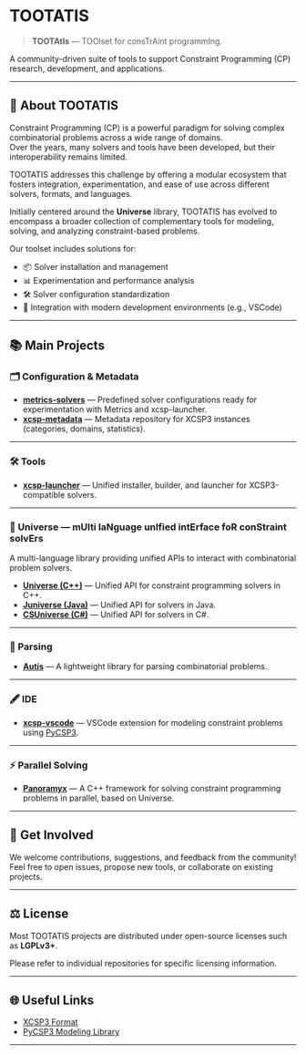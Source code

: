 # TOOTATIS

> **TOOTAtIs** — TOOlset for consTrAint programmIng.

A community-driven suite of tools to support Constraint Programming (CP) research, development, and applications.

---

## 🚀 About TOOTATIS

Constraint Programming (CP) is a powerful paradigm for solving complex combinatorial problems across a wide range of domains.  
Over the years, many solvers and tools have been developed, but their interoperability remains limited.

TOOTATIS addresses this challenge by offering a modular ecosystem that fosters integration, experimentation, and ease of use across different solvers, formats, and languages.

Initially centered around the **Universe** library, TOOTATIS has evolved to encompass a broader collection of complementary tools for modeling, solving, and analyzing constraint-based problems.


Our toolset includes solutions for:

- 📦 Solver installation and management
- 📊 Experimentation and performance analysis
- 🛠️ Solver configuration standardization
- 🔗 Integration with modern development environments (e.g., VSCode)

---

## 📚 Main Projects

### 🗂️ Configuration & Metadata

- [**metrics-solvers**](https://github.com/crillab/metrics-solvers) — Predefined solver configurations ready for experimentation with Metrics and xcsp-launcher.
- [**xcsp-metadata**](https://github.com/CPToolset/xcsp3-metadata) — Metadata repository for XCSP3 instances (categories, domains, statistics).

---

### 🛠️ Tools

- [**xcsp-launcher**](https://github.com/CPToolset/xcsp-launcher) — Unified installer, builder, and launcher for XCSP3-compatible solvers.

---

### 🌌 Universe — mUlti laNguage unIfied intErface foR conStraint solvErs

A multi-language library providing unified APIs to interact with combinatorial problem solvers.

- [**Universe (C++)**](https://github.com/crillab/universe) — Unified API for constraint programming solvers in C++.
- [**Juniverse (Java)**](https://github.com/crillab/juniverse) — Unified API for solvers in Java.
- [**CSUniverse (C#)**](https://github.com/crillab/CSUniverse) — Unified API for solvers in C#.

---

### 🧩 Parsing

- [**Autis**](https://crillab.github.io/tootatis/autis/) — A lightweight library for parsing combinatorial problems.

---

### 🖋️ IDE

- [**xcsp-vscode**](https://github.com/CPToolset/xcsp-vscode) — VSCode extension for modeling constraint problems using [PyCSP3](https://pycsp.org).

---

### ⚡ Parallel Solving

- [**Panoramyx**](https://github.com/crillab/panoramyx) — A C++ framework for solving constraint programming problems in parallel, based on Universe.

---

## 🤝 Get Involved

We welcome contributions, suggestions, and feedback from the community!  
Feel free to open issues, propose new tools, or collaborate on existing projects.

---

## ⚖️ License

Most TOOTATIS projects are distributed under open-source licenses such as **LGPLv3+**.

Please refer to individual repositories for specific licensing information.

---

## 🌐 Useful Links

- [XCSP3 Format](http://xcsp.org/)
- [PyCSP3 Modeling Library](http://xcsp.org/pycsp3/)

---

